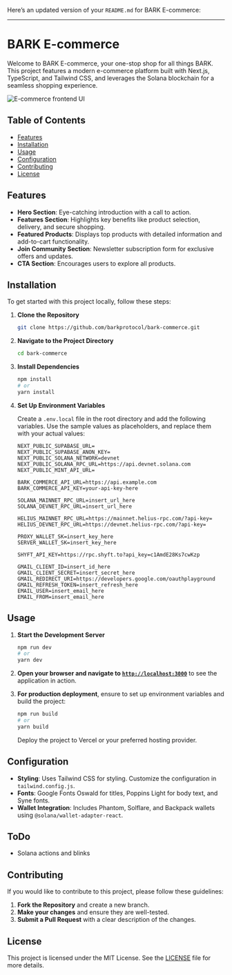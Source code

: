 Here’s an updated version of your `README.md` for BARK E-commerce:

---

# BARK E-commerce

Welcome to BARK E-commerce, your one-stop shop for all things BARK. This project features a modern e-commerce platform built with Next.js, TypeScript, and Tailwind CSS, and leverages the Solana blockchain for a seamless shopping experience.

![E-commerce frontend UI](github/assets/screenshot.png)

## Table of Contents

- [Features](#features)
- [Installation](#installation)
- [Usage](#usage)
- [Configuration](#configuration)
- [Contributing](#contributing)
- [License](#license)

## Features

- **Hero Section**: Eye-catching introduction with a call to action.
- **Features Section**: Highlights key benefits like product selection, delivery, and secure shopping.
- **Featured Products**: Displays top products with detailed information and add-to-cart functionality.
- **Join Community Section**: Newsletter subscription form for exclusive offers and updates.
- **CTA Section**: Encourages users to explore all products.

## Installation

To get started with this project locally, follow these steps:

1. **Clone the Repository**

   ```bash
   git clone https://github.com/barkprotocol/bark-commerce.git
   ```

2. **Navigate to the Project Directory**

   ```bash
   cd bark-commerce
   ```

3. **Install Dependencies**

   ```bash
   npm install
   # or
   yarn install
   ```

4. **Set Up Environment Variables**

   Create a `.env.local` file in the root directory and add the following variables. Use the sample values as placeholders, and replace them with your actual values:

   ```plaintext
   NEXT_PUBLIC_SUPABASE_URL=
   NEXT_PUBLIC_SUPABASE_ANON_KEY=
   NEXT_PUBLIC_SOLANA_NETWORK=devnet
   NEXT_PUBLIC_SOLANA_RPC_URL=https://api.devnet.solana.com
   NEXT_PUBLIC_MINT_API_URL=

   BARK_COMMERCE_API_URL=https://api.example.com
   BARK_COMMERCE_API_KEY=your-api-key-here

   SOLANA_MAINNET_RPC_URL=insert_url_here
   SOLANA_DEVNET_RPC_URL=insert_url_here

   HELIUS_MAINNET_RPC_URL=https://mainnet.helius-rpc.com/?api-key=
   HELIUS_DEVNET_RPC_URL=https://devnet.helius-rpc.com/?api-key=

   PROXY_WALLET_SK=insert_key_here
   SERVER_WALLET_SK=insert_key_here

   SHYFT_API_KEY=https://rpc.shyft.to?api_key=c1AmdE28Ks7cwKzp

   GMAIL_CLIENT_ID=insert_id_here
   GMAIL_CLIENT_SECRET=insert_secret_here
   GMAIL_REDIRECT_URI=https://developers.google.com/oauthplayground
   GMAIL_REFRESH_TOKEN=insert_refresh_here
   EMAIL_USER=insert_email_here
   EMAIL_FROM=insert_email_here
   ```

## Usage

1. **Start the Development Server**

   ```bash
   npm run dev
   # or
   yarn dev
   ```

2. **Open your browser and navigate to [`http://localhost:3000`](http://localhost:3000)** to see the application in action.

3. **For production deployment**, ensure to set up environment variables and build the project:

   ```bash
   npm run build
   # or
   yarn build
   ```

   Deploy the project to Vercel or your preferred hosting provider.

## Configuration

- **Styling**: Uses Tailwind CSS for styling. Customize the configuration in `tailwind.config.js`.
- **Fonts**: Google Fonts Oswald for titles, Poppins Light for body text, and Syne fonts.
- **Wallet Integration**: Includes Phantom, Solflare, and Backpack wallets using `@solana/wallet-adapter-react`.

## ToDo

- Solana actions and blinks

## Contributing

If you would like to contribute to this project, please follow these guidelines:

1. **Fork the Repository** and create a new branch.
2. **Make your changes** and ensure they are well-tested.
3. **Submit a Pull Request** with a clear description of the changes.

## License

This project is licensed under the MIT License. See the [LICENSE](LICENSE) file for more details.